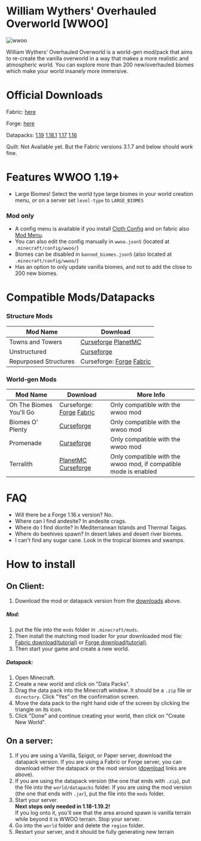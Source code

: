 # William Wythers' Overhauled Overworld [WWOO]
![wwoo](https://user-images.githubusercontent.com/54945257/197195300-dccdd0a0-217d-4945-9f31-2549636dbc66.png)


William Wythers' Overhauled Overworld is a world-gen mod/pack that aims to re-create the vanilla overworld in a way that makes a more realistic and atmospheric world. You can explore more than 200 new/overhauled biomes which make your world insanely more immersive.

# Official Downloads
Fabric: [here](https://www.curseforge.com/minecraft/mc-mods/william-wythers-overhauled-overworld/files/all?filter-status=1&filter-game-version=2020709689%3A7499)

Forge: [here](https://www.curseforge.com/minecraft/mc-mods/william-wythers-overhauled-overworld/files/all?filter-status=1&filter-game-version=2020709689%3A7498)

Datapacks:
[1.19](https://www.planetminecraft.com/data-pack/william-wythers-overhauled-overworld/)
[1.18.1](https://www.planetminecraft.com/data-pack/william-wythers-overhauled-overworld-for-1-18-1/)
[1.17](https://www.planetminecraft.com/data-pack/william-wythers-overhauled-overworld-legacy-for-1-17/)
[1.16](https://www.planetminecraft.com/data-pack/william-wythers-overhauled-overworld-1-17-snapshots-edition/)

Quilt: Not Available yet. But the Fabric versions 3.1.7 and below should work fine.

# Features WWOO 1.19+
- Large Biomes! Select the world type large biomes in your world creation menu, or on a server set `level-type` to `LARGE_BIOMES`

### Mod only
- A config menu is available if you install [Cloth Config](https://www.curseforge.com/minecraft/mc-mods/cloth-config/files) and on fabric also [Mod Menu](https://www.curseforge.com/minecraft/mc-mods/modmenu).
- You can also edit the config manually in `wwoo.json5` (located at `.minecraft/config/wwoo/`)
- Biomes can be disabled in `banned_biomes.json5` (also located at `.minecraft/config/wwoo/`)
- Has an option to only update vanilla biomes, and not to add the close to 200 new biomes.

# Compatible Mods/Datapacks

### Structure Mods
| Mod Name  | Download |
| ------------- | ------------- |
| Towns and Towers  |  [Curseforge](https://www.curseforge.com/minecraft/mc-mods/towns-and-towers-structure-add-on) [PlanetMC](https://www.planetminecraft.com/data-pack/towns-amp-towers-structure-overhaul/)  |
| Unstructured  | [Curseforge](https://www.curseforge.com/minecraft/mc-mods/unstructured)  |
| Repurposed Structures  | Curseforge: [Forge](https://www.curseforge.com/minecraft/mc-mods/repurposed-structures) [Fabric](https://www.curseforge.com/minecraft/mc-mods/repurposed-structures-fabric)  |

### World-gen Mods
| Mod Name  | Download | More Info |
| ------------- | ------------- | ------------- |
| Oh The Biomes You'll Go  | Curseforge: [Forge](https://www.curseforge.com/minecraft/mc-mods/oh-the-biomes-youll-go) [Fabric](https://www.curseforge.com/minecraft/mc-mods/oh-the-biomes-youll-go-fabric)  | Only compatible with the wwoo mod |
| Biomes O' Plenty  | [Curseforge](https://www.curseforge.com/minecraft/mc-mods/biomes-o-plenty)  | Only compatible with the wwoo mod |
| Promenade  | [Curseforge](https://www.curseforge.com/minecraft/mc-mods/promenade)  | Only compatible with the wwoo mod |
| Terralith  | [PlanetMC](https://www.planetminecraft.com/data-pack/terralith-overworld-evolved-100-biomes-caves-and-more/) [Curseforge](https://www.curseforge.com/minecraft/mc-mods/terralith)  | Only compatible with the wwoo mod, if compatible mode is enabled |





# FAQ
- Will there be a Forge 1.16.x version? No.
- Where can I find andesite? In andesite crags.
- Where do I find diorite? In Mediterranean Islands and Thermal Taigas.
- Where do beehives spawn? In desert lakes and desert river biomes.
- I can't find any sugar cane. Look in the tropical biomes and swamps.

# How to install
## On Client:
1. Download the mod or datapack version from the [downloads](#official-downloads) above.
##### Mod:
1. put the file into the `mods` folder in `.minecraft/mods`. 
2. Then install the matching mod loader for your downloaded mod file: [Fabric download](https://fabricmc.net/use/installer/)[(tutorial)](https://fabricmc.net/wiki/player:tutorials:install_mcl:windows) or [Forge download](https://files.minecraftforge.net/net/minecraftforge/forge/)[(tutorial)](https://www.youtube.com/watch?v=fMKwJ97ri90).
3. Then start your game and create a new world.

##### Datapack: 
1. Open Minecraft.
2. Create a new world and click on "Data Packs".
3. Drag the data pack into the Minecraft window. It should be a `.zip` file or `directory`.
Click "Yes" on the confirmation screen.
4. Move the data pack to the right hand side of the screen by clicking the triangle on its icon.
5. Click "Done" and continue creating your world, then click on "Create New World".

## On a server:
1. If you are using a Vanilla, Spigot, or Paper server, download the datapack version. If you are using a Fabric or Forge server, you can download either the datapack or the mod version ([download](#official-downloads) links are above).
2. If you are using the datapack version (the one that ends with `.zip`), put the file into the `world/datapacks` folder. If you are using the mod version (the one that ends with `.jar`), put the file into the `mods` folder.
3. Start your server.<br>**Next steps only needed in 1.18-1.19.2!**<br>If you log onto it, you'll see that the area around spawn is vanilla terrain while beyond it is WWOO terrain. Stop your server.
4. Go into the `world` folder and delete the `region` folder.
5. Restart your server, and it should be fully generating new terrain
